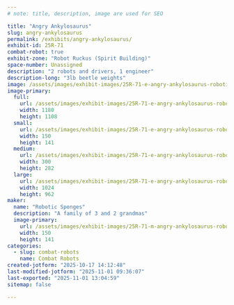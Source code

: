```yaml
---
# note: title, description, image are used for SEO

title: "Angry Ankylosaurus"
slug: angry-ankylosaurus
permalink: /exhibits/angry-ankylosaurus/
exhibit-id: 25R-71
combat-robot: true
exhibit-zone: "Robot Ruckus (Spirit Building)"
space-number: Unassigned
description: "2 robots and drivers, 1 engineer"
description-long: "3lb beetle weights"
image: /assets/images/exhibit-images/25R-71-e-angry-ankylosaurus-robotic-sponges-logo-6764-300x282.png
image-primary: 
  full:
    url: /assets/images/exhibit-images/25R-71-e-angry-ankylosaurus-robotic-sponges-logo-6764-full.png
    width: 1180
    height: 1108
  small:
    url: /assets/images/exhibit-images/25R-71-e-angry-ankylosaurus-robotic-sponges-logo-6764-150x141.png
    width: 150
    height: 141
  medium:
    url: /assets/images/exhibit-images/25R-71-e-angry-ankylosaurus-robotic-sponges-logo-6764-300x282.png
    width: 300
    height: 282
  large:
    url: /assets/images/exhibit-images/25R-71-e-angry-ankylosaurus-robotic-sponges-logo-6764-1024x962.png
    width: 1024
    height: 962
maker: 
  name: "Robotic Sponges"
  description: "A family of 3 and 2 grandmas"
  image-primary:
    url: /assets/images/exhibit-images/25R-71-m-angry-ankylosaurus-robotic-sponges-logo-300x282.png
    width: 150
    height: 141
categories: 
  - slug: combat-robots
    name: Combat Robots
created-jotform: "2025-10-17 14:12:48"
last-modified-jotform: "2025-11-01 09:36:07"
last-exported: "2025-11-01 13:04:59"
sitemap: false

---
```

